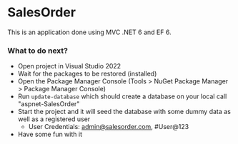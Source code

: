 # SalesOrder

This is an application done using MVC .NET 6 and EF 6. 

### What to do next?

- Open project in Visual Studio 2022
- Wait for the packages to be restored (installed)
- Open the Package Manager Console (Tools > NuGet Package Manager > Package Manager Console)
- Run `update-database` which should create a database on your local call "aspnet-SalesOrder"
- Start the project and it will seed the database with some dummy data as well as a registered user
	- User Credentials: admin@salesorder.com, #User@123
- Have some fun with it